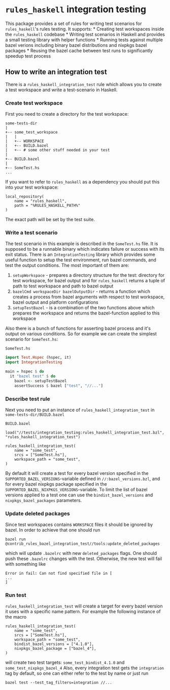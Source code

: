 # `rules_haskell` integration testing

This package provides a set of rules for writing test scenarios for `rules_haskell`'s rules testing. It supports:
    * Creating test workspaces inside the `rules_haskell` codebase
    * Writing test scenarios in Haskell and provides a small testing library with helper functions
    * Running tests against multiple bazel verions including binary bazel distributions and nixpkgs bazel packages
    * Reusing the bazel cache between test runs to significantly speedup test process

## How to write an integration test

There is a `rules_haskell_integration_test` rule which allows you to create a test workspace and
write a test-scenario in Haskell.

### Create test workspace

First you need to create a directory for the test workspace:

```
some-tests-dir
|
+-- some_test_workspace
|   |
|   +-- WORKSPACE
|   +-- BUILD.bazel
|   +-- # some other stuff needed in your test
|
+-- BUILD.bazel
|
+-- SomeTest.hs
...
```
If you want to refer to `rules_haskell` as a dependency you should put this into your test workspace:
```
local_repository(
    name = "rules_haskell",
    path = "%RULES_HASKELL_PATH%"
)
```
The exact path will be set by the test suite.

### Write a test scenario

The test scenario in this example is described in the `SomeTest.hs` file. It is supposed to be a runnable binary which indicates failure or success with its exit status.
There is an `IntegrationTesting` library which provides some useful function to setup the test environment, run bazel commands, and test the output conditions.
The most important of them are:

  1. `setupWorkspace` - prepares a directory structure for the test: directory for test workspace, for bazel output and for `rules_haskell`
                      returns a tuple of path to test workspace and path to bazel output
  2. `bazelCmd workspaceDir bazelOutputDir` - returns a function which creates a process from bazel arguments with respect to test workspace, bazel output and platform configurations
  3. `setupTestBazel` - is a combination of the two functions above which prepares the workspace and returns the bazel-function applied to this workspace

Also there is a bunch of functions for asserting bazel process and it's output on various conditions.
So for example we can create the simplest scenario for `SomeTest.hs`:

`SomeTest.hs`
```haskell
import Test.Hspec (hspec, it)
import IntegrationTesting

main = hspec $ do
  it "bazel test" $ do
    bazel <- setupTestBazel
    assertSuccess $ bazel ["test", "//..."]
```

### Describe test rule

Next you need to put an instance of `rules_haskell_integration_test` in `some-tests-dir/BUILD.bazel`

`BUILD.bazel`
```bzl
load("//tests/integration_testing:rules_haskell_integration_test.bzl", "rules_haskell_integration_test")

rules_haskell_integration_test(
    name = "some_test",
    srcs = ["SomeTest.hs"],
    workspace_path = "some_test",
)
```
By default it will create a test for every bazel version specified in the `SUPPORTED_BAZEL_VERSIONS`-variable defined in `//:bazel_versions.bzl`, and for every bazel nixpkgs package specified in the `SUPPORTED_BAZEL_NIXPKGS_VERSIONS`-variable. To limit the list of bazel versions applied to a test one can use the `bindist_bazel_versions` and `nixpkgs_bazel_packages` parameters.

### Update deleted packages

Since test workspaces contains `WORKSPACE` files it should be ignored by bazel. In order to achieve that one should run
```
bazel run @contrib_rules_bazel_integration_test//tools:update_deleted_packages
```
which will update `.bazelrc` with new `deleted_packages` flags. One should push these `.bazelrc` changes with the test. Otherwise, the new test will fail with something like
```
Error in fail: Can not find specified file in [
...
]
```

### Run test

`rules_haskell_integration_test` will create a target for every bazel version it uses with a specific name pattern. For example the following instance of the macro
```
rules_haskell_integration_test(
    name = "some_test",
    srcs = ["SomeTest.hs"],
    workspace_path = "some_test",
    bindist_bazel_versions = ["4.1.0"],
    nixpkgs_bazel_package = ["bazel_4"],
)
```
will create two test targets: `some_test_bindist_4.1.0` and `some_test_nixpkgs_bazel_4`
Also, every integration test gets the `integration` tag by default, so one can either refer to the test by name or just run
```
bazel test --test_tag_filters=integration //...
```
